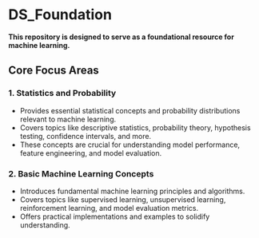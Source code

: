 # DS_Foundation

**This repository is designed to serve as a foundational resource for machine learning.**

## Core Focus Areas

### 1. Statistics and Probability

* Provides essential statistical concepts and probability distributions relevant to machine learning.
* Covers topics like descriptive statistics, probability theory, hypothesis testing, confidence intervals, and more.
* These concepts are crucial for understanding model performance, feature engineering, and model evaluation.

### 2. Basic Machine Learning Concepts

* Introduces fundamental machine learning principles and algorithms.
* Covers topics like supervised learning, unsupervised learning, reinforcement learning, and model evaluation metrics.
* Offers practical implementations and examples to solidify understanding.

